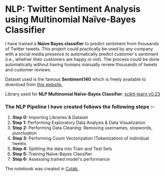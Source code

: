 # NLP: Twitter Sentiment Analysis using Multinomial Naïve-Bayes Classifier

I have trained a **Naive Bayes classifier** to predict sentiment from thousands of Twitter tweets. This project could practically be used by any company with a social media presence to automatically predict customer's sentiment (i.e., whether their customers are happy or not). The process could be done automatically without having humans manually review thousands of tweets and customer reviews.

Dataset used is the famous **Sentiment140** which is freely available to download from [this website.](https://nyc3.digitaloceanspaces.com/ml-files-distro/v1/sentiment-analysis-is-bad/data/training.1600000.processed.noemoticon.csv.zip)

Library used for **NLP Multinomial Naïve-Bayes Classifier**: [scikit-learn v0.23](https://scikit-learn.org/stable/modules/generated/sklearn.naive_bayes.MultinomialNB.html?highlight=multinomial%20naive)

### The NLP Pipeline I have created follows the following steps :-
1. **Step 0:** Importing Libraries & Dataset
2. **Step 1:** Performing Exploratory Data Analysis & Data Visualization
3. **Step 2:** Performing Data Cleaning: Removing usernames, stopwords, punctuation
4. **Step 3:** Performing Count Vectorization (Tokenization) of individual tweets
5. **Step 4:** Splitting the data into Train and Test Sets
6. **Step 5:** Training Naïve-Bayes Classifier
7. **Step 6:** Assessing trained model's performance

The notebook was created in [Colab.](https://colab.research.google.com/)
